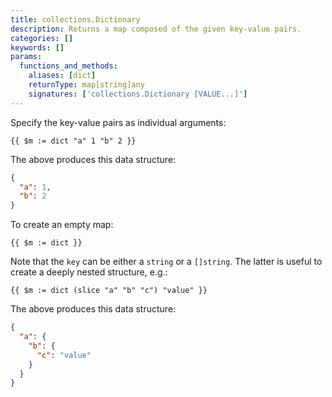 ```yaml
---
title: collections.Dictionary
description: Returns a map composed of the given key-value pairs.
categories: []
keywords: []
params:
  functions_and_methods:
    aliases: [dict]
    returnType: map[string]any
    signatures: ['collections.Dictionary [VALUE...]']
---
```


Specify the key-value pairs as individual arguments:

```go-html-template
{{ $m := dict "a" 1 "b" 2 }}
```

The above produces this data structure:

```json
{
  "a": 1,
  "b": 2
}
```

To create an empty map:

```go-html-template
{{ $m := dict }}
```

Note that the `key` can be either a `string` or a `[]string`. The latter is useful to create a deeply nested structure, e.g.:

```go-html-template
{{ $m := dict (slice "a" "b" "c") "value" }}
```

The above produces this data structure:

```json
{
  "a": {
    "b": {
      "c": "value"
    }
  }
}
```

